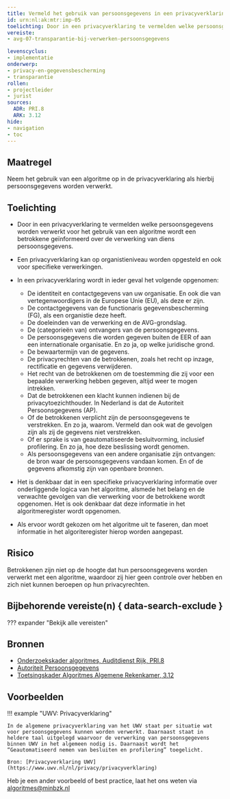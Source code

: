 ```yaml
---
title: Vermeld het gebruik van persoonsgegevens in een privacyverklaring
id: urn:nl:ak:mtr:imp-05
toelichting: Door in een privacyverklaring te vermelden welke persoonsgegevens worden verwerkt voor het gebruik van een algoritme, wordt een betrokkene geïnformeerd over de verwerking van diens persoonsgegevens.
vereiste:
- avg-07-transparantie-bij-verwerken-persoonsgegevens

levenscyclus:
- implementatie
onderwerp:
- privacy-en-gegevensbescherming
- transparantie
rollen:
- projectleider
- jurist
sources:
  ADR: PRI.8
  ARK: 3.12
hide:
- navigation
- toc
---
```


<!-- tags -->

## Maatregel

 Neem het gebruik van een algoritme op in de privacyverklaring als hierbij persoonsgegevens worden verwerkt.  

## Toelichting

- Door in een privacyverklaring te vermelden welke persoonsgegevens worden verwerkt voor het gebruik van een algoritme wordt een betrokkene geïnformeerd over de verwerking van diens persoonsgegevens.
- Een privacyverklaring kan op organistieniveau worden opgesteld en ook voor specifieke verwerkingen.
- In een privacyverklaring wordt in ieder geval het volgende opgenomen:
  
  -  De identiteit en contactgegevens van uw organisatie. En ook die van vertegenwoordigers in de Europese Unie (EU), als deze er zijn.
  -  De contactgegevens van de functionaris gegevensbescherming (FG), als een organistie deze heeft.
  -  De doeleinden van de verwerking en de AVG-grondslag. 
  -  De (categorieën van) ontvangers van de persoonsgegevens.
  -  De persoonsgegevens die worden gegeven buiten de EER of aan een internationale organisatie. En zo ja, op welke juridische grond.
  -  De bewaartermijn van de gegevens.
  -  De privacyrechten van de betrokkenen, zoals het recht op inzage, rectificatie en gegevens verwijderen.
  -  Het recht van de betrokkenen om de toestemming die zij voor een bepaalde verwerking hebben gegeven, altijd weer te mogen intrekken.
  -  Dat de betrokkenen een klacht kunnen indienen bij de privacytoezichthouder. In Nederland is dat de Autoriteit Persoonsgegevens (AP).
  -  Of de betrokkenen verplicht zijn de persoonsgegevens te verstrekken. En zo ja, waarom. Vermeld dan ook wat de gevolgen zijn als zij de gegevens niet verstrekken.
  -  Of er sprake is van geautomatiseerde besluitvorming, inclusief profilering. En zo ja, hoe deze beslissing wordt genomen.
  -  Als persoonsgegevens van een andere organisatie zijn ontvangen: de bron waar de persoonsgegevens vandaan komen. En of de gegevens afkomstig zijn van openbare bronnen.

- Het is denkbaar dat in een specifieke privacyverklaring informatie over onderliggende logica van het algoritme, alsmede het belang en de verwachte gevolgen van die verwerking voor de betrokkene wordt opgenomen. Het is ook denkbaar dat deze informatie in het algoritmeregister wordt opgenomen.
- Als ervoor wordt gekozen om het algoritme uit te faseren, dan moet informatie in het algoriteregister hierop worden aangepast. 

## Risico
Betrokkenen zijn niet op de hoogte dat hun persoonsgegevens worden verwerkt met een algoritme, waardoor zij hier geen controle over hebben en zich niet kunnen beroepen op hun privacyrechten.
  
## Bijbehorende vereiste(n) { data-search-exclude }
??? expander "Bekijk alle vereisten"
    <!-- list_vereisten_on_maatregelen_page -->

## Bronnen
- [Onderzoekskader algoritmes, Auditdienst Rijk, PRI.8](https://minbzk.github.io/Algoritmekader/voldoen-aan-wetten-en-regels/hulpmiddelen/onderzoekskader-adr/)
- [Autoriteit Persoonsgegevens](https://www.autoriteitpersoonsgegevens.nl/themas/basis-avg/privacyrechten-avg/recht-op-informatie) 
- [Toetsingskader Algoritmes Algemene Rekenkamer, 3.12](https://www.rekenkamer.nl/onderwerpen/algoritmes/documenten/publicaties/2024/05/15/het-toetsingskader-aan-de-slag)

## Voorbeelden

!!! example "UWV: Privacyverklaring"
	
	In de algemene privacyverklaring van het UWV staat per situatie wat voor persoonsgegevens kunnen worden verwerkt. Daarnaast staat in heldere taal uitgelegd waarvoor de verwerking van persoonsgegevens binnen UWV in het algemeen nodig is. Daarnaast wordt het “Geautomatiseerd nemen van besluiten en profilering” toegelicht.
	
	Bron: [Privacyverklaring UWV](https://www.uwv.nl/nl/privacy/privacyverklaring)

Heb je een ander voorbeeld of best practice, laat het ons weten via [algoritmes@minbzk.nl](mailto:algoritmes@minbzk.nl)
